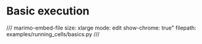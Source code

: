 # Basic execution

/// marimo-embed-file
    size: xlarge
    mode: edit
    show-chrome: true"
    filepath: examples/running_cells/basics.py
///
